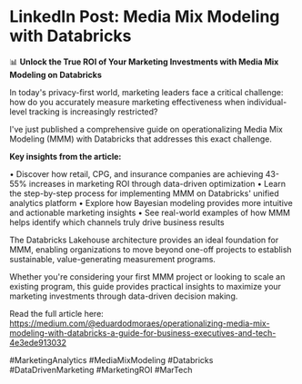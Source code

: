 # LinkedIn Post: Media Mix Modeling with Databricks

📊 **Unlock the True ROI of Your Marketing Investments with Media Mix Modeling on Databricks**

In today's privacy-first world, marketing leaders face a critical challenge: how do you accurately measure marketing effectiveness when individual-level tracking is increasingly restricted?

I've just published a comprehensive guide on operationalizing Media Mix Modeling (MMM) with Databricks that addresses this exact challenge.

**Key insights from the article:**

• Discover how retail, CPG, and insurance companies are achieving 43-55% increases in marketing ROI through data-driven optimization
• Learn the step-by-step process for implementing MMM on Databricks' unified analytics platform
• Explore how Bayesian modeling provides more intuitive and actionable marketing insights
• See real-world examples of how MMM helps identify which channels truly drive business results

The Databricks Lakehouse architecture provides an ideal foundation for MMM, enabling organizations to move beyond one-off projects to establish sustainable, value-generating measurement programs.

Whether you're considering your first MMM project or looking to scale an existing program, this guide provides practical insights to maximize your marketing investments through data-driven decision making.

Read the full article here: https://medium.com/@eduardodmoraes/operationalizing-media-mix-modeling-with-databricks-a-guide-for-business-executives-and-tech-4e3ede913032

#MarketingAnalytics #MediaMixModeling #Databricks #DataDrivenMarketing #MarketingROI #MarTech
